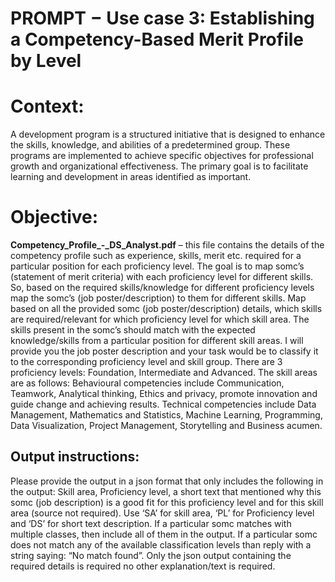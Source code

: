 # PROMPT − Use case 3: Establishing a Competency-Based Merit Profile by Level

# Context: 
A development program is a structured initiative that is designed to enhance the skills, knowledge, and abilities of a predetermined group. These programs are implemented to achieve specific objectives for professional growth and organizational effectiveness. The primary goal is to facilitate learning and development in areas identified as important.

# Objective: 
**Competency_Profile_-_DS_Analyst.pdf** – this file contains the details of the competency profile such as experience, skills, merit etc. required for a particular position for each proficiency level.
The goal is to map somc’s (statement of merit criteria) with each proficiency level for different skills. So, based on the required skills/knowledge for different proficiency levels map the somc’s (job poster/description) to them for different skills. Map based on all the provided somc (job poster/description) details, which skills are required/relevant for which proficiency level for which skill area. The skills present in the somc’s should match with the expected knowledge/skills from a particular position for different skill areas. I will provide you the job poster description and your task would be to classify it to the corresponding proficiency level and skill group. 
There are 3 proficiency levels: Foundation, Intermediate and Advanced. 
The skill areas are as follows: Behavioural competencies include Communication, Teamwork, Analytical thinking, Ethics and privacy, promote innovation and guide change and achieving results. 
Technical competencies include Data Management, Mathematics and Statistics, Machine Learning, Programming, Data Visualization, Project Management, Storytelling and Business acumen.

## Output instructions: 
Please provide the output in a json format that only includes the following in the output: Skill area, Proficiency level, a short text that mentioned why this somc (job description) is a good fit for this proficiency level and for this skill area (source not required). Use ‘SA’ for skill area, ‘PL’ for Proficiency level and ‘DS’ for short text description. If a particular somc matches with multiple classes, then include all of them in the output. If a particular somc does not match any of the available classification levels than reply with a string saying: “No match found”. Only the json output containing the required details is required no other explanation/text is required. 
